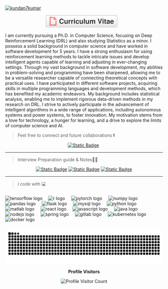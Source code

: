 ### 

<!--
**kundan7kumar/kundan7kumar** is a ✨ _special_ ✨ repository because its `README.md` (this file) appears on your GitHub profile.

Here are some ideas to get you started:

- 🔭 I’m currently working on DDDDDDRL
- 🌱 I’m currently learning ...
- 👯 I’m looking to collaborate on ...
- 🤔 I’m looking for help with ...
- 💬 Ask me about ...
- 📫 How to reach me: ...
- 😄 Pronouns: ...
- ⚡ Fun fact: ...
-->


[![kundan7kumar](https://readme-typing-svg.demolab.com?font=Fira+Code&weight=500&pause=1000&multiline=true&random=false&width=435&lines=Hi%2C+I'm+Kundan+Kumar+%F0%9F%91%8B;AI+Researcher)](https://github.com/kundan7kumar)


<p align="center"><a href="https://kundan-kumarr.github.io/reports/"><img src="imgs/cv.svg" alt="Curriculum Vitae"></a>
<a href="https://scholar.google.com/citations?user=1zDpIJkAAAAJ"><img src="https://img.shields.io/badge/Google%20Scholar-%234285F4.svg?&style=plastic&logo=google-scholar&logoColor=white" alt="" /></a>
<a href="https://orcid.org/0000-0002-3229-6649"><img src="https://img.shields.io/badge/ORCID-0000--0002--7935--0569-green.svg?&style=plastic&logo=orcid&logoColor=white" alt="" /></a>
<a href="https://kundan-kumarr.github.io/"><img src="https://img.shields.io/badge/Website-red?style=plastic&logo=website&logoColor=red" alt="" /></a>
<a href="https://medium.com/@cs.kundann"><img src="https://img.shields.io/badge/Medium-2CA5E0?style=plastic&logo=medium&color=black" alt="" /></a>
</p>

I am currently pursuing a Ph.D. in Computer Science, focusing on Deep Reinforcement Learning (DRL) and also studying Statistics as a minor. I possess a solid background in computer science and have worked in software development for 5 years. I have a strong enthusiasm for using reinforcement learning methods to tackle intricate issues and develop intelligent agents capable of learning and adjusting in ever-changing settings. Through my vast background in software development, my abilities in problem-solving and programming have been sharpened, allowing me to be a versatile researcher capable of connecting theoretical concepts with practical uses. I have participated in different software projects, acquiring skills in multiple programming languages and development methods, which has benefited my academic endeavors. My background includes statistical analysis, enabling me to implement rigorous data-driven methods in my research on DRL. I strive to actively participate in the advancement of intelligent algorithms in a wide range of applications, including autonomous systems and power systems, to foster innovation. My motivation stems from a love for technology, a hunger for learning, and a drive to explore the limits of computer science and AI.

> Feel free to connect and future collaborations ⏬
<p align ="center"> 
<a href="https://www.linkedin.com/in/kundan7kumar/"><img alt="Static Badge" src="https://img.shields.io/badge/LinkedIn-blue?style=plastic&logo=LinkedIn"></a>
<a href="mailto:neweraairesearch@gmail.com"><img src="https://img.shields.io/badge/-Email-red?style=plastic&logo=gmail&logoColor=white" alt="" /></a>
</p>

----------------------------------------------------------------------------------------------------------------------------------

> Interview Preparation guide & Notes👨‍🔬 
<p align ="center"> 
<a href="https://github.com/kundan-kumarr/Research-Scientist_interview_Preparation"><img alt="Static Badge" src="https://img.shields.io/badge/Github-Research%2F_Data_Scientist_Interview_Preparation_Guide-orange?style=plastic&logo=Github"></a>
<a href="https://github.com/kundan-kumarr/DRL-Research/"><img alt="Static Badge" src="https://img.shields.io/badge/Github-Research_Notes-blue?style=plastic&logo=Github&logoSize=20"></a> 
<a href="https://kkumarr.notion.site/Kundan-Kumar-be98587a184d465da5510f2fce263585/"><img alt="Static Badge" src="https://img.shields.io/badge/Notion-black?style=plastic&logo=Notion"></a>
</p>

-----------------------------------------------

> I code with 💻 
###

<div align="left">
  <img src="https://cdn.jsdelivr.net/gh/devicons/devicon/icons/tensorflow/tensorflow-original.svg" height="30" alt="tensorflow logo"  />
  <img width="10" />
  <img src="https://cdn.jsdelivr.net/gh/devicons/devicon/icons/r/r-original.svg" height="40" alt="r logo"  />
  <img width="12" />
  <img src="https://cdn.jsdelivr.net/gh/devicons/devicon/icons/pytorch/pytorch-original.svg" height="40" alt="pytorch logo"  />
  <img width="12" />
  <img src="https://cdn.jsdelivr.net/gh/devicons/devicon/icons/numpy/numpy-original.svg" height="40" alt="numpy logo"  />
  <img width="12" />
  <img src="https://cdn.jsdelivr.net/gh/devicons/devicon/icons/pandas/pandas-original.svg" height="40" alt="pandas logo"  />
  <img width="12" />
  <img src="https://cdn.jsdelivr.net/gh/devicons/devicon/icons/flask/flask-original.svg" height="40" alt="flask logo"  />
  <img width="12" />
  <img src="https://cdn.jsdelivr.net/gh/devicons/devicon/icons/mysql/mysql-original.svg" height="40" alt="mysql logo"  />
  <img width="12" />
  <img src="https://cdn.jsdelivr.net/gh/devicons/devicon/icons/python/python-original.svg" height="40" alt="python logo"  />
  <img width="12" />
  <img src="https://cdn.jsdelivr.net/gh/devicons/devicon/icons/matlab/matlab-original.svg" height="40" alt="matlab logo"  />
  <img width="12" />
  <img src="https://cdn.jsdelivr.net/gh/devicons/devicon/icons/react/react-original.svg" height="40" alt="react logo"  />
  <img width="12" />
  <img src="https://cdn.jsdelivr.net/gh/devicons/devicon/icons/javascript/javascript-original.svg" height="40" alt="javascript logo"  />
  <img width="12" />
  <img src="https://cdn.jsdelivr.net/gh/devicons/devicon/icons/java/java-original.svg" height="40" alt="java logo"  />
  <img width="12" />
  <img src="https://cdn.jsdelivr.net/gh/devicons/devicon/icons/nodejs/nodejs-original.svg" height="40" alt="nodejs logo"  />
  <img width="12" />
  <img src="https://cdn.jsdelivr.net/gh/devicons/devicon/icons/spring/spring-original.svg" height="40" alt="spring logo"  />
  <img width="12" />
  <img src="https://cdn.jsdelivr.net/gh/devicons/devicon/icons/gitlab/gitlab-original.svg" height="40" alt="gitlab logo"  />
  <img width="12" />
  <img src="https://cdn.jsdelivr.net/gh/devicons/devicon/icons/kubernetes/kubernetes-plain.svg" height="40" alt="kubernetes logo"  />
  <img width="12" />
  <img src="https://cdn.jsdelivr.net/gh/devicons/devicon/icons/docker/docker-original.svg" height="40" alt="docker logo"  />
</div>

###
<div align="center">
<img src="https://raw.githubusercontent.com/kundan-kumarr/kundan-kumarr/output/snake.svg" alt="Snake animation" />
</div>

<div align="center">
  <p><strong>Profile Visitors</strong></p>
  <img src="https://profile-counter.glitch.me/kundan-kumarr/count.svg?" alt="Profile Visitor Count" />
</div>

###

